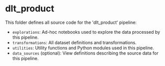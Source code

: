 # dlt_product

This folder defines all source code for the 'dlt_product' pipeline:

- `explorations`: Ad-hoc notebooks used to explore the data processed by this pipeline.
- `transformations`: All dataset definitions and transformations.
- `utilities`: Utility functions and Python modules used in this pipeline.
- `data_sources` (optional): View definitions describing the source data for this pipeline.